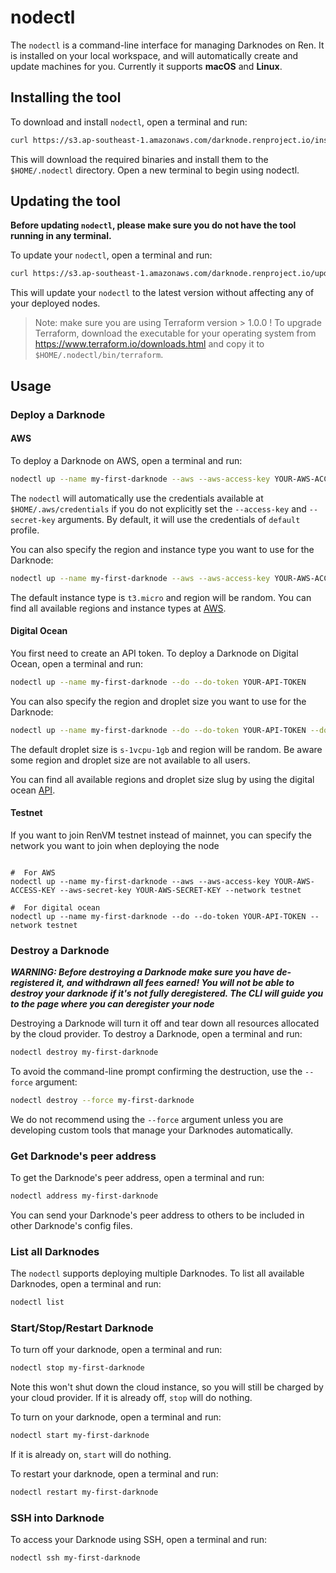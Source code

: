 # nodectl

The `nodectl` is a command-line interface for managing Darknodes on Ren. It is installed on your local workspace, and will automatically create and update machines for you. Currently it supports **macOS** and **Linux**.

## Installing the tool

To download and install `nodectl`, open a terminal and run:

```sh
curl https://s3.ap-southeast-1.amazonaws.com/darknode.renproject.io/install.sh -sSfL | sh
```

This will download the required binaries and install them to the `$HOME/.nodectl` directory. Open a new terminal to begin using nodectl.

## Updating the tool

**Before updating `nodectl`, please make sure you do not have the tool running in any terminal.**

To update your `nodectl`, open a terminal and run:

```sh
curl https://s3.ap-southeast-1.amazonaws.com/darknode.renproject.io/update.sh -sSfL | sh
```

This will update your `nodectl` to the latest version without affecting any of your deployed nodes.

> Note: make sure you are using Terraform version > 1.0.0 ! To upgrade Terraform, download the executable for your operating system from https://www.terraform.io/downloads.html and copy it to `$HOME/.nodectl/bin/terraform`.


## Usage

### Deploy a Darknode

#### AWS

To deploy a Darknode on AWS, open a terminal and run:

```sh
nodectl up --name my-first-darknode --aws --aws-access-key YOUR-AWS-ACCESS-KEY --aws-secret-key YOUR-AWS-SECRET-KEY
``` 

The `nodectl` will automatically use the credentials available at `$HOME/.aws/credentials` if you do not explicitly set the `--access-key` and `--secret-key` arguments.
By default, it will use the credentials of `default` profile.

You can also specify the region and instance type you want to use for the Darknode:

```sh
nodectl up --name my-first-darknode --aws --aws-access-key YOUR-AWS-ACCESS-KEY --aws-secret-key YOUR-AWS-SECRET-KEY --aws-region eu-west-1 --aws-instance t2.small
``` 
The default instance type is `t3.micro` and region will be random.
You can find all available regions and instance types at [AWS](https://docs.aws.amazon.com/AmazonRDS/latest/UserGuide/Concepts.RegionsAndAvailabilityZones.html).

#### Digital Ocean

You first need to create an API token.
To deploy a Darknode on Digital Ocean, open a terminal and run:

```sh
nodectl up --name my-first-darknode --do --do-token YOUR-API-TOKEN
``` 

You can also specify the region and droplet size you want to use for the Darknode:

```sh
nodectl up --name my-first-darknode --do --do-token YOUR-API-TOKEN --do-region nyc1 --do-droplet s-2vcpu-2gb
``` 

The default droplet size is `s-1vcpu-1gb` and region will be random.
Be aware some region and droplet size are not available to all users.

You can find all available regions and droplet size slug by using the digital ocean [API](https://developers.digitalocean.com/documentation/v2/#regions).

#### Testnet

If you want to join RenVM testnet instead of mainnet, you can specify the network you want to join when 
deploying the node

```shell

#  For AWS 
nodectl up --name my-first-darknode --aws --aws-access-key YOUR-AWS-ACCESS-KEY --aws-secret-key YOUR-AWS-SECRET-KEY --network testnet

#  For digital ocean
nodectl up --name my-first-darknode --do --do-token YOUR-API-TOKEN --network testnet

```

### Destroy a Darknode

_**WARNING: Before destroying a Darknode make sure you have de-registered it, and withdrawn all fees earned! You will not be able to destroy your darknode if it's not fully deregistered. The CLI will guide you to the page where you can deregister your node**_

Destroying a Darknode will turn it off and tear down all resources allocated by the cloud provider. To destroy a Darknode, open a terminal and run:

```sh
nodectl destroy my-first-darknode
``` 

To avoid the command-line prompt confirming the destruction, use the `--force` argument:

```sh
nodectl destroy --force my-first-darknode 
```

We do not recommend using the `--force` argument unless you are developing custom tools that manage your Darknodes automatically.

### Get Darknode's peer address
To get the Darknode's peer address, open a terminal and run:

```sh
nodectl address my-first-darknode 
```
You can send your Darknode's peer address to others to be included in other Darknode's config files.

### List all Darknodes

The `nodectl` supports deploying multiple Darknodes. To list all available Darknodes, open a terminal and run:

```sh
nodectl list
```

### Start/Stop/Restart Darknode

To turn off your darknode, open a terminal and run:

```sh
nodectl stop my-first-darknode

``` 

Note this won't shut down the cloud instance, so you will still be charged by your cloud provider.
If it is already off, `stop` will do nothing.


To turn on your darknode, open a terminal and run:

```sh
nodectl start my-first-darknode
``` 

If it is already on, `start` will do nothing.

To restart your darknode, open a terminal and run:

```sh
nodectl restart my-first-darknode
``` 

### SSH into Darknode

To access your Darknode using SSH, open a terminal and run:

```sh
nodectl ssh my-first-darknode
```


